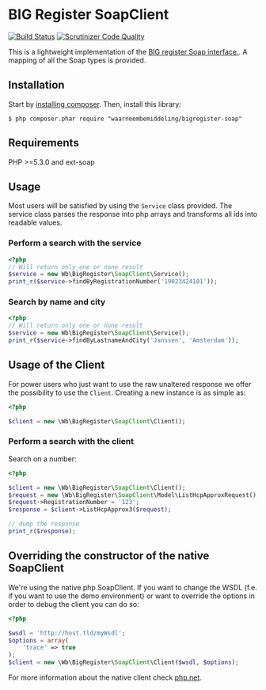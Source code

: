 BIG Register SoapClient
=======================
[![Build Status](https://travis-ci.org/waarneembemiddeling/bigregister-soap.png?branch=master)](https://travis-ci.org/waarneembemiddeling/bigregister-soap)
[![Scrutinizer Code Quality](https://scrutinizer-ci.com/g/waarneembemiddeling/bigregister-soap/badges/quality-score.png?s=037d343854b389574e8f2e8794b2276c806e2df4)](https://scrutinizer-ci.com/g/waarneembemiddeling/bigregister-soap/)

This is a lightweight implementation of the [BIG register Soap interface.](https://www.bigregister.nl/zoeken/zoeken_eigen_systeem/).
A mapping of all the Soap types is provided.

## Installation
Start by [installing composer](http://getcomposer.org/doc/01-basic-usage.md#installation). Then, install this library:

    $ php composer.phar require "waarneembemiddeling/bigregister-soap"

## Requirements
PHP >=5.3.0 and ext-soap

## Usage
Most users will be satisfied by using the <code>Service</code> class provided. The service class parses the response
into php arrays and transforms all ids into readable values.

### Perform a search with the service

```php
<?php
// Will return only one or none result
$service = new Wb\BigRegister\SoapClient\Service();
print_r($service->findByRegistrationNumber('19023424101'));

```

### Search by name and city

```php
<?php
// Will return only one or none result
$service = new Wb\BigRegister\SoapClient\Service();
print_r($service->findByLastnameAndCity('Janssen', 'Amsterdam'));

```

## Usage of the Client
For power users who just want to use the raw unaltered response we offer the possibility to use the <code>Client</code>.
Creating a new instance is as simple as:

```php
<?php

$client = new \Wb\BigRegister\SoapClient\Client();

```

### Perform a search with the client
Search on a number:

```php
<?php

$client = new \Wb\BigRegister\SoapClient\Client();
$request = new \Wb\BigRegister\SoapClient\Model\ListHcpApproxRequest();
$request->RegistrationNumber = '123';
$response = $client->ListHcpApprox3($request);

// dump the response
print_r($response);

```

## Overriding the constructor of the native SoapClient
We're using the native php SoapClient. If you want to change the WSDL (f.e. if you want to use the demo environment)
or want to override the options in order to debug the client you can do so:

```php
<?php

$wsdl = 'http://host.tld/myWsdl';
$options = array(
    'trace' => true
);
$client = new \Wb\BigRegister\SoapClient\Client($wsdl, $options);

```

For more information about the native client check [php.net](http://nl3.php.net/manual/en/soapclient.soapclient.php).
